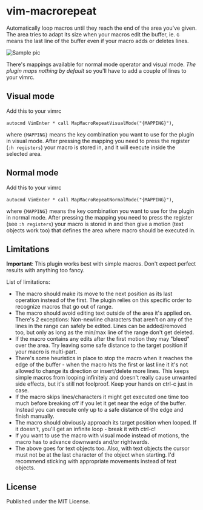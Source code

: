 # vim-macrorepeat

Automatically loop macros until they reach the end of the area you've given. The area tries to adapt its size when your macros edit the buffer, ie. `G` means the last line of the buffer even if your macro adds or deletes lines.

![Sample pic](/../resources/1.gif?raw=true "example animation")

There's mappings available for normal mode operator and visual mode. *The plugin maps nothing by default* so you'll have to add a couple of lines to your vimrc.


## Visual mode

Add this to your vimrc

`autocmd VimEnter * call MapMacroRepeatVisualMode("{MAPPING}")`,

where `{MAPPING}` means the key combination you want to use for the plugin in visual mode. After pressing the mapping you need to press the register (`:h registers`) your macro is stored in, and it will execute inside the selected area.


## Normal mode

Add this to your vimrc

`autocmd VimEnter * call MapMacroRepeatNormalMode("{MAPPING}")`,

where `{MAPPING}` means the key combination you want to use for the plugin in normal mode. After pressing the mapping you need to press the register (see `:h registers`) your macro is stored in and then give a motion (text objects work too) that defines the area where macro should be executed in.


## Limitations

**Important**: This plugin works best with simple macros. Don't expect perfect results with anything too fancy.

List of limitations:

* The macro should make its move to the next position as its last operation instead of the first. The plugin relies on this specific order to recognize macros that go out of range.
* The macro should avoid editing text outside of the area it's applied on. There's 2 exceptions: Non-newline characters that aren't on any of the lines in the range can safely be edited. Lines can be added/removed too, but only as long as the min/max line of the range don't get deleted.
* If the macro contains any edits after the first motion they may "bleed" over the area. Try leaving some safe distance to the target position if your macro is multi-part.
* There's some heuristics in place to stop the macro when it reaches the edge of the buffer - when the macro hits the first or last line it it's not allowed to change its direction or insert/delete more lines. This keeps simple macros from looping infinitely and doesn't really cause unwanted side effects, but it's still not foolproof. Keep your hands on ctrl-c just in case.
* If the macro skips lines/characters it might get executed one time too much before breaking off if you let it get near the edge of the buffer. Instead you can execute only up to a safe distance of the edge and finish manually.
* The macro should obviously approach its target position when looped. If it doesn't, you'll get an infinite loop - break it with ctrl-c!
* If you want to use the macro with visual mode instead of motions, the macro has to advance downwards and/or rightwards.
* The above goes for text objects too. Also, with text objects the cursor must not be at the last character of the object when starting. I'd recommend sticking with appropriate movements instead of text objects.


## License

Published under the MIT License.

